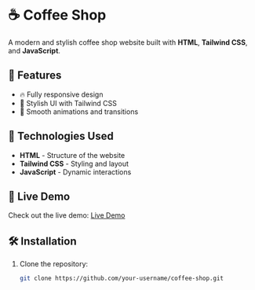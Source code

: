 # ☕ Coffee Shop

A modern and stylish coffee shop website built with **HTML**, **Tailwind CSS**, and **JavaScript**.

## 🌟 Features

- 🔥 Fully responsive design  
- 🎨 Stylish UI with Tailwind CSS  
- 📜 Smooth animations and transitions  

## 🚀 Technologies Used

- **HTML** - Structure of the website  
- **Tailwind CSS** - Styling and layout  
- **JavaScript** - Dynamic interactions  

## 🔗 Live Demo

Check out the live demo: [Live Demo](https://omidranjbaran.github.io/coffee-shop/)

## 🛠 Installation

1. Clone the repository:  
   ```sh
   git clone https://github.com/your-username/coffee-shop.git
